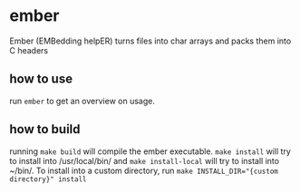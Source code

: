 # ember
Ember (EMBedding helpER) turns files into char arrays and packs them into C headers

## how to use
run
```ember```
to get an overview on usage.

## how to build
running
```make build```
will compile the ember executable.
```make install```
will try to install into /usr/local/bin/ and
```make install-local```
will try to install into ~/bin/.
To install into a custom directory, run
```make INSTALL_DIR="{custom directory}" install```
